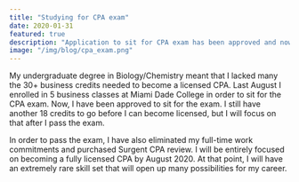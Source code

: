 ```yaml
---
title: "Studying for CPA exam"
date: 2020-01-31
featured: true
description: "Application to sit for CPA exam has been approved and now full speed ahead!"
image: "/img/blog/cpa_exam.png"
---
```


My undergraduate degree in Biology/Chemistry meant that I lacked many the 30+ business credits needed to become a licensed CPA. Last August I enrolled in 5 business classes at Miami Dade College in order to sit for the CPA exam. Now, I have been approved to sit for the exam. I still have another 18 credits to go before I can become licensed, but I will focus on that after I pass the exam.

In order to pass the exam, I have also eliminated my full-time work commitments and purchased Surgent CPA review. I will be entirely focused on becoming a fully licensed CPA by August 2020. At that point, I will have an extremely rare skill set that will open up many possibilities for my career.
